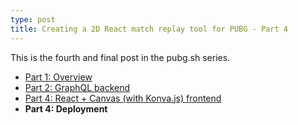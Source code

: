 ```yaml
---
type: post
title: Creating a 2D React match replay tool for PUBG - Part 4
---
```


This is the fourth and final post in the pubg.sh series.

- [Part 1: Overview](/posts/creating-a-2d-react-match-replay-tool-for-pubg-part-1)
- [Part 2: GraphQL backend](/posts/creating-a-2d-react-match-replay-tool-for-pubg-part-2)
- [Part 4: React + Canvas (with Konva.js) frontend](/posts/creating-a-2d-react-match-replay-tool-for-pubg-part-3)
- **Part 4: Deployment**
